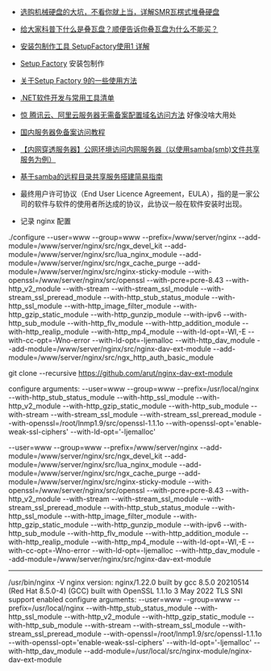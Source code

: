 

- [选购机械硬盘的大坑，不看你就上当，详解SMR瓦楞式堆叠硬盘](https://www.bilibili.com/video/BV1rE411Q71m/?spm_id_from=333.337.search-card.all.click)
- [给大家科普下什么是叠瓦盘？顺便告诉你叠瓦盘为什么不能买？](https://zhuanlan.zhihu.com/p/378639081)

    
- [安装包制作工具 SetupFactory使用1 详解](https://www.cnblogs.com/SavionZhang/p/4106338.html)
- [Setup Factory](https://www.xitongtiandi.net/soft_wl/28729.html) 安装包制作
- [关于Setup Factory 9的一些使用方法](https://www.cnblogs.com/yply/p/9940017.html)


- [.NET软件开发与常用工具清单](https://www.cnblogs.com/SavionZhang/p/4033288.html)


- [惊 腾讯云、阿里云服务器无需备案配置域名访问方法](https://blog.csdn.net/qq_31628559/article/details/124496869)
好像没啥大用处

- [国内服务器免备案访问教程](https://blog.csdn.net/lmp5023/article/details/114078269)

- [【内网穿透服务器】公网环境访问内网服务器（以使用samba(smb)文件共享服务为例）](https://blog.csdn.net/deng_xj/article/details/88971573)
- [基于samba的远程目录共享服务搭建简易指南](https://blog.csdn.net/lczdk/article/details/114639097)

- 最终用户许可协议（End User Licence Agreement，EULA），指的是一家公司的软件与软件的使用者所达成的协议，此协议一般在软件安装时出现。

- 记录 nginx 配置



./configure --user=www --group=www --prefix=/www/server/nginx --add-module=/www/server/nginx/src/ngx_devel_kit --add-module=/www/server/nginx/src/lua_nginx_module --add-module=/www/server/nginx/src/ngx_cache_purge --add-module=/www/server/nginx/src/nginx-sticky-module --with-openssl=/www/server/nginx/src/openssl --with-pcre=pcre-8.43 --with-http_v2_module --with-stream --with-stream_ssl_module --with-stream_ssl_preread_module --with-http_stub_status_module --with-http_ssl_module --with-http_image_filter_module --with-http_gzip_static_module --with-http_gunzip_module --with-ipv6 --with-http_sub_module --with-http_flv_module --with-http_addition_module --with-http_realip_module --with-http_mp4_module --with-ld-opt=-Wl,-E --with-cc-opt=-Wno-error --with-ld-opt=-ljemalloc --with-http_dav_module --add-module=/www/server/nginx/src/nginx-dav-ext-module --add-module=/www/server/nginx/src/ngx_http_auth_basic_module

git clone --recursive https://github.com/arut/nginx-dav-ext-module

configure arguments: --user=www --group=www --prefix=/usr/local/nginx --with-http_stub_status_module --with-http_ssl_module --with-http_v2_module --with-http_gzip_static_module --with-http_sub_module --with-stream --with-stream_ssl_module --with-stream_ssl_preread_module --with-openssl=/root/lnmp1.9/src/openssl-1.1.1o --with-openssl-opt='enable-weak-ssl-ciphers' --with-ld-opt='-ljemalloc'


--user=www --group=www --prefix=/www/server/nginx --add-module=/www/server/nginx/src/ngx_devel_kit --add-module=/www/server/nginx/src/lua_nginx_module --add-module=/www/server/nginx/src/ngx_cache_purge --add-module=/www/server/nginx/src/nginx-sticky-module --with-openssl=/www/server/nginx/src/openssl --with-pcre=pcre-8.43 --with-http_v2_module --with-stream --with-stream_ssl_module --with-stream_ssl_preread_module --with-http_stub_status_module --with-http_ssl_module --with-http_image_filter_module --with-http_gzip_static_module --with-http_gunzip_module --with-ipv6 --with-http_sub_module --with-http_flv_module --with-http_addition_module --with-http_realip_module --with-http_mp4_module --with-ld-opt=-Wl,-E --with-cc-opt=-Wno-error --with-ld-opt=-ljemalloc --with-http_dav_module --add-module=/www/server/nginx/src/nginx-dav-ext-module



------------------

/usr/bin/nginx -V
nginx version: nginx/1.22.0
built by gcc 8.5.0 20210514 (Red Hat 8.5.0-4) (GCC)
built with OpenSSL 1.1.1o  3 May 2022
TLS SNI support enabled
configure arguments: --user=www --group=www --prefix=/usr/local/nginx --with-http_stub_status_module --with-http_ssl_module --with-http_v2_module --with-http_gzip_static_module --with-http_sub_module --with-stream --with-stream_ssl_module --with-stream_ssl_preread_module --with-openssl=/root/lnmp1.9/src/openssl-1.1.1o --with-openssl-opt='enable-weak-ssl-ciphers' --with-ld-opt='-ljemalloc' --with-http_dav_module --add-module=/usr/local/src/nginx-module/nginx-dav-ext-module
